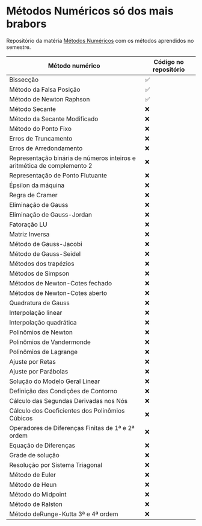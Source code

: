 # Métodos Numéricos só dos mais brabors

Repositório da matéria [Métodos Numéricos](https://matriculaweb.unb.br/graduacao/disciplina.aspx?cod=195413) com os métodos aprendidos no semestre.

|Método numérico|Código no repositório|
| ------ | ------ |
|Bissecção|✅|
|Método da Falsa Posição|✅|
|Método de Newton Raphson|✅|
|Método Secante|❌|
|Método da Secante Modificado|❌|
|Método do Ponto Fixo|❌|
|Erros de Truncamento|❌|
|Erros de Arredondamento|❌|
|Representação binária de números inteiros e aritmética de complemento 2|❌|
|Representação de Ponto Flutuante|❌|
|Épsilon da máquina|❌|
|Regra de Cramer|❌|
|Eliminação de Gauss|❌|
|Eliminação de Gauss-Jordan|❌|
|Fatoração LU|❌|
|Matriz Inversa|❌|
|Método de Gauss-Jacobi|❌|
|Método de Gauss-Seidel|❌|
|Métodos dos trapézios|❌|
|Métodos de Simpson|❌|
|Métodos de Newton-Cotes fechado|❌|
|Métodos de Newton-Cotes aberto|❌|
|Quadratura de Gauss|❌|
|Interpolação linear|❌|
|Interpolação quadrática|❌|
|Polinômios de Newton|❌|
|Polinômios de Vandermonde|❌|
|Polinômios de Lagrange|❌|
|Ajuste por Retas|❌|
|Ajuste por Parábolas|❌|
|Solução do Modelo Geral Linear|❌|
|Definição das Condições de Contorno|❌|
|Cálculo das Segundas Derivadas nos Nós|❌|
|Cálculo dos Coeficientes dos Polinômios Cúbicos|❌|
|Operadores de Diferenças Finitas de 1ª e 2ª ordem|❌|
|Equação de Diferenças|❌|
|Grade de solução|❌|
|Resolução por Sistema Triagonal|❌|
|Método de Euler|❌|
|Método de Heun|❌|
|Método do Midpoint|❌|
|Método de Ralston|❌|
|Método deRunge-Kutta 3ª e 4ª ordem|❌|
